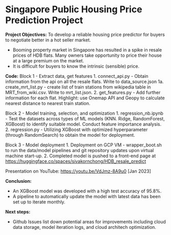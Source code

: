 # Singapore Public Housing Price Prediction Project
**Project Objectives:**
To develop a reliable housing price predictor for buyers to negotiate better in a hot seller market. 
-	Booming property market in Singapore has resulted in a spike in resale prices of HDB flats. Many owners take opportunity to price their house at a large premium on the market.
-	It is difficult for buyers to know the intrinsic (sensible) price.

**Code:**
Block 1 - Extract data, get features
    1. connect_api.py - Obtain information from the api on all the resale flats. Write to data_source.json
    1a. create_mrt_list.py - create list of train stations from wikipedia table in MRT_from_wiki.csv. Write to mrt_list.json.
    2. get_features.py - Add further information for each flat. Highlight: use Onemap API and Geopy to calculate nearest distance to nearest train station.

Block 2 - Model training, selection, and optimization
    1. regression_nb.ipynb - Test the datasets across types of ML models (KNN. Ridge, RandomForest, XGBoost) to identify suitable model. Conduct feature importance analysis. 
    2. regression.py - Utilizing XGBoost with optimized hyperparameter (through RandomSearch) to obtain the model for deployment.

Block 3 - Model deployment
    1. Deployment on GCP VM - wrapper_boot.sh to run the data/model pipelines and git repository updates upon virtual machine start-up. 
    2. Completed model is pushed to a front-end page at https://huggingface.co/spaces/sivakornchong/HDB_resale_predict 

Presentation on YouTube:  https://youtu.be/VdJmz-8A9u0  [Jan 2023] 

**Conclusion:**
-	An XGBoost model was developed with a high test accuracy of 95.8%. 
-	A pipeline to automatically update the model with latest data has been set up to iterate monthly. 

**Next steps:**
-    Github Issues list down potential areas for improvements including cloud data storage, model iteration logs, and cloud architech optimization. 
